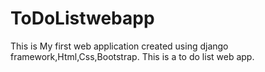 # ToDoListwebapp
This is My first web application created using django framework,Html,Css,Bootstrap. This is a to do list web app.
